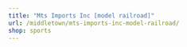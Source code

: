 ```yaml
---
title: "Mts Imports Inc [model railroad]"
url: /middletown/mts-imports-inc-model-railroad/
shop: sports
---
```


